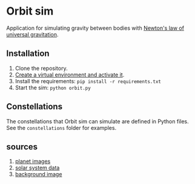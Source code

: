 # Orbit sim

Application for simulating gravity between bodies with [Newton's law of universal gravitation](https://en.wikipedia.org/wiki/Newton%27s_law_of_universal_gravitation).

## Installation

1. Clone the repository.
2. [Create a virtual environment and activate it](https://docs.python.org/3/library/venv.html).
3. Install the requirements: `pip install -r requirements.txt`
4. Start the sim: `python orbit.py`

## Constellations

The constellations that Orbit sim can simulate are defined in Python files. See the `constellations` folder for examples.

## sources

1. [planet images](https://deep-fold.itch.io/pixel-planet-generator)
2. [solar system data](https://nssdc.gsfc.nasa.gov/planetary/factsheet/)
3. [background image](https://unsplash.com/photos/E0AHdsENmDg)
